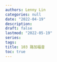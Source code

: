 ```yaml
---
authors: Lenny Lin
categories: null
date: "2022-04-19"
description: 
draft: false
lastmod: "2022-05-19"
series:
tags: 
title: 103 路加福音
toc: true
---
```






